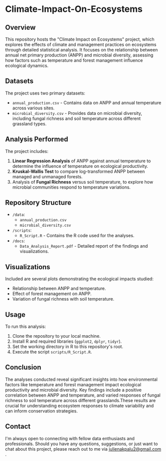# Climate-Impact-On-Ecosystems

## Overview
This repository hosts the "Climate Impact on Ecosystems" project, which explores the effects of climate and management practices on ecosystems through detailed statistical analysis. It focuses on the relationship between annual net primary production (ANPP) and microbial diversity, assessing how factors such as temperature and forest management influence ecological dynamics.

## Datasets
The project uses two primary datasets:
- `annual_production.csv` - Contains data on ANPP and annual temperature across various sites.
- `microbial_diversity.csv` - Provides data on microbial diversity, including fungal richness and soil temperature across different grassland types.

## Analysis Performed
The project includes:
1. **Linear Regression Analysis** of ANPP against annual temperature to determine the influence of temperature on ecological productivity.
2. **Kruskal-Wallis Test** to compare log-transformed ANPP between managed and unmanaged forests.
3. Analysis of **Fungal Richness** versus soil temperature, to explore how microbial communities respond to temperature variations.

## Repository Structure
- `/data`:
  - `annual_production.csv`
  - `microbial_diversity.csv`
- `/scripts`:
  - `R_Script.R` - Contains the R code used for the analyses.
- `/docs`:
  - `Data_Analysis_Report.pdf` - Detailed report of the findings and visualizations.

## Visualizations
Included are several plots demonstrating the ecological impacts studied:
- Relationship between ANPP and temperature.
- Effect of forest management on ANPP.
- Variation of fungal richness with soil temperature.

## Usage
To run this analysis:
1. Clone the repository to your local machine.
2. Install R and required libraries (`ggplot2`, `dplyr`, `tidyr`).
3. Set the working directory in R to this repository's root.
4. Execute the script `scripts/R_Script.R`.

## Conclusion
The analyses conducted reveal significant insights into how environmental factors like temperature and forest management impact ecological productivity and microbial diversity. Key findings include a positive correlation between ANPP and temperature, and varied responses of fungal richness to soil temperature across different grasslands.These results are crucial for understanding ecosystem responses to climate variability and can inform conservation strategies.

## Contact
I'm always open to connecting with fellow data enthusiasts and professionals. Should you have any questions, suggestions, or just want to chat about this project, please reach out to me via julienakpalu2@gmail.com .


